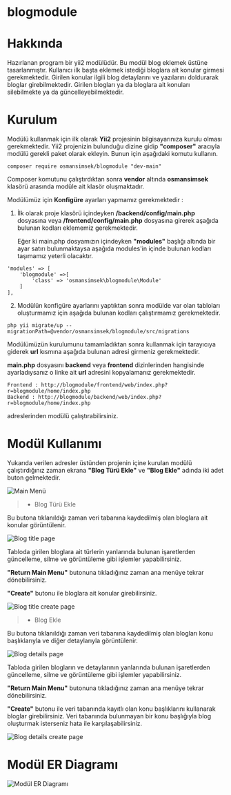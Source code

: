 # blogmodule

# Hakkında
Hazırlanan program bir yii2 modülüdür. Bu modül blog eklemek üstüne tasarlanmıştır.
Kullanıcı ilk başta eklemek istediği bloglara ait konular girmesi gerekmektedir.
Girilen konular ilgili blog detaylarını ve yazılarını doldurarak bloglar girebilmektedir.
Girilen blogları ya da bloglara ait konuları silebilmekte ya da güncelleyebilmektedir.

# Kurulum

Modülü kullanmak için ilk olarak **Yii2** projesinin bilgisayarınıza kurulu olması gerekmektedir.  Yii2 projenizin bulunduğu dizine gidip **"composer"** aracıyla modülü gerekli paket olarak ekleyin. Bunun için aşağıdaki komutu kullanın.

    composer require osmansimsek/blogmodule "dev-main"
	 
Composer komutunu çalıştırdıktan sonra **vendor** altında **osmansimsek** klasörü arasında modüle ait klasör oluşmaktadır.

Modülümüz için **Konfigüre** ayarları yapmamız gerekmektedir :
  
  1) İlk olarak proje klasörü içindeyken **/backend/config/main.php** dosyasına veya **/frontend/config/main.php** dosyasına girerek aşağıda bulunan kodları eklememiz gerekmektedir.
  
     Eğer ki main.php dosyamızın içindeyken **"modules"** başlığı altında bir ayar satırı bulunmaktaysa aşağıda modules'in içinde bulunan kodları taşımamız yeterli olacaktır.
    
    'modules' => [
        'blogmodule' =>[
            'class' => 'osmansimsek\blogmodule\Module'
        ]
    ],
    
  2) Modülün konfigüre ayarlarını yaptıktan sonra modülde var olan tabloları oluşturmamız için aşağıda bulunan kodları çalıştırmamız gerekmektedir.
  
    php yii migrate/up --migrationPath=@vendor/osmansimsek/blogmodule/src/migrations
   
Modülümüzün kurulumunu tamamladıktan sonra kullanmak için tarayıcıya giderek **url** kısmına aşağıda bulunan adresi girmeniz gerekmektedir.

   **main.php** dosyasını **backend** veya **frontend** dizinlerinden hangisinde ayarladıysanız o linke ait **url** adresini kopyalamanız gerekmektedir.
    
    Frontend : http://blogmodule/frontend/web/index.php?r=blogmodule/home/index.php
    Backend : http://blogmodule/backend/web/index.php?r=blogmodule/home/index.php
    
adreslerinden modülü çalıştırabilirsiniz.

# Modül Kullanımı

Yukarıda verilen adresler üstünden projenin içine kurulan modülü çalıştırdığınız zaman ekrana **"Blog Türü Ekle"** ve **"Blog Ekle"** adında iki adet buton gelmektedir. 

![Main Menü](https://github.com/osmansimsek/blogmodule/blob/main/Project%20%C4%B0mage/Main%20Page.png)

>  -  Blog Türü Ekle

Bu butona tıklanıldığı zaman veri tabanına kaydedilmiş olan bloglara ait konular görüntülenir.

![Blog title page](https://github.com/osmansimsek/blogmodule/blob/main/Project%20%C4%B0mage/Blogtitlepage.PNG)

Tabloda girilen bloglara ait türlerin yanlarında bulunan işaretlerden güncelleme, silme ve görüntüleme gibi işlemler yapabilirsiniz.

**"Return Main Menu"** butonuna tıkladığınız zaman ana menüye tekrar dönebilirsiniz.

**"Create"** butonu ile bloglara ait konular girebilirsiniz.

![Blog title create page](https://github.com/osmansimsek/blogmodule/blob/main/Project%20%C4%B0mage/Blogtitlecreatepage.PNG)

>  -  Blog Ekle
  
Bu butona tıklanıldığı zaman veri tabanına kaydedilmiş olan blogları konu başlıklarıyla ve diğer detaylarıyla görüntülenir.

![Blog details page](https://github.com/osmansimsek/blogmodule/blob/main/Project%20%C4%B0mage/Blogdetailspage.PNG)

Tabloda girilen blogların ve detaylarının yanlarında bulunan işaretlerden güncelleme, silme ve görüntüleme gibi işlemler yapabilirsiniz.

**"Return Main Menu"**  butonuna tıkladığınız zaman ana menüye tekrar dönebilirsiniz.

**"Create"**  butonu ile veri tabanında kayıtlı olan konu başlıklarını kullanarak bloglar girebilirsiniz. Veri tabanında bulunmayan bir konu başlığıyla blog oluşturmak isterseniz hata ile karşılaşabilirsiniz.

![Blog details create page](https://github.com/osmansimsek/blogmodule/blob/main/Project%20%C4%B0mage/Blogdetailscreatepage.PNG)

 # Modül ER Diagramı

![Modül ER Diagramı](https://github.com/osmansimsek/blogmodule/blob/main/Project%20%C4%B0mage/ER.png)

   
